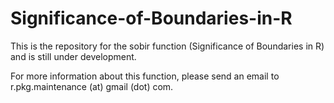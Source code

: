 # Significance-of-Boundaries-in-R
This is the repository for the sobir function (Significance of Boundaries in R) and is still under development. 

For more information about this function, please send an email to r.pkg.maintenance (at) gmail (dot) com.

